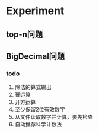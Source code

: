 # Experiment

## top-n问题
## BigDecimal问题
### todo
1. 除法的算式输出
2. 幂运算
3. 开方运算
4. 至少保留2位有效数字
5. 从文件读取数字并计算，要先检查
6. 自动推荐科学计数法